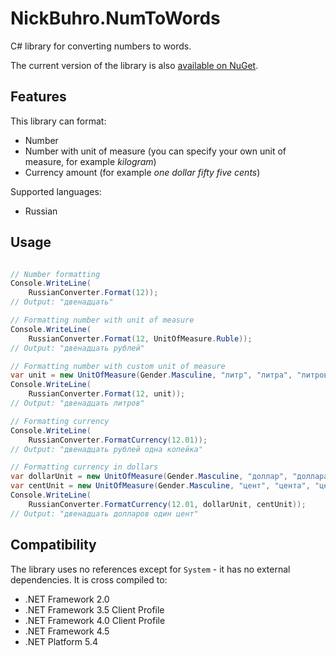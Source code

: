 ﻿# NickBuhro.NumToWords

C# library for converting numbers to words.

The current version of the library is also [available on NuGet](https://www.nuget.org/packages/NickBuhro.NumToWords).

## Features

This library can format:

* Number
* Number with unit of measure (you can specify your own unit of measure, for example *kilogram*)
* Currency amount (for example *one dollar fifty five cents*)

Supported languages:

* Russian

## Usage

``` C#

// Number formatting
Console.WriteLine(
    RussianConverter.Format(12));
// Output: "двенадцать"

// Formatting number with unit of measure
Console.WriteLine(
	RussianConverter.Format(12, UnitOfMeasure.Ruble));
// Output: "двенадцать рублей"

// Formatting number with custom unit of measure
var unit = new UnitOfMeasure(Gender.Masculine, "литр", "литра", "литров");
Console.WriteLine(
	RussianConverter.Format(12, unit));
// Output: "двенадцать литров"

// Formatting currency
Console.WriteLine(
	RussianConverter.FormatCurrency(12.01));
// Output: "двенадцать рублей одна копейка"

// Formatting currency in dollars
var dollarUnit = new UnitOfMeasure(Gender.Masculine, "доллар", "доллара", "долларов");
var centUnit = new UnitOfMeasure(Gender.Masculine, "цент", "цента", "центов");
Console.WriteLine(
	RussianConverter.FormatCurrency(12.01, dollarUnit, centUnit));	
// Output: "двенадцать долларов один цент"
```

## Compatibility

The library uses no references except for `System` - it has no external dependencies.
It is cross compiled to:

* .NET Framework 2.0 
* .NET Framework 3.5 Client Profile
* .NET Framework 4.0 Client Profile
* .NET Framework 4.5
* .NET Platform 5.4

